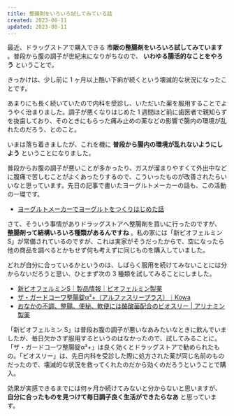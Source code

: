 ```yaml
---
title: 整腸剤をいろいろ試してみている話
created: 2023-08-11
updated: 2023-08-11
---
```


最近、ドラッグストアで購入できる **市販の整腸剤をいろいろ試してみています** 。普段から腹の調子が世紀末になりがちなので、 **いわゆる腸活的なことをやろう** ということで。

きっかけは、少し前に 1 ヶ月以上酷い下痢が続くという壊滅的な状況になったことです。

あまりにも長く続いていたので内科を受診し、いただいた薬を服用することでようやく治まりました。調子が悪くなりはじめた 1 週間ほど前に歯医者で親知らずを抜歯しており、そのときにもらった痛み止めの薬などの影響で腸内の環境が乱れたのだろう、とのこと。

いまは落ち着きましたが、これを機に **普段から腸内の環境が乱れないようにしよう** ということになりました。

普段からお腹の調子が悪いことが多かったり、ガスが溜まりやすくて外出中などに腹痛で苦しむことがよくあったりするので、こういったものが改善されたらいいなと思っています。先日の記事で書いたヨーグルトメーカーの話も、この活動の一環です。

- [ヨーグルトメーカーでヨーグルトをつくりはじめた話](/blog/20230718/)

さて、そういう事情がありドラッグストアへ整腸剤を買いに行ったのですが、 **整腸剤って結構いろいろ種類があるんですね** 。私の家には「新ビオフェルミン S」が常備されているのですが、これは実家がそうだったからで、空になったら他の商品を調べるとかもせず何も考えずに同じものを購入していました。

どれが自分に合っているかというのは、しばらく服用を続けてみないことには分からないだろうと思い、ひとまず次の 3 種類を試してみることにしました。

- [新ビオフェルミンS｜製品情報｜ビオフェルミン製薬](https://www.biofermin.co.jp/products/biofermin_s/)
- [ザ・ガードコーワ整腸錠α³+（アルファスリープラス）｜Kowa](https://hc.kowa.co.jp/the-guard-kowa/)
- [おなかの不調、整腸、便秘、軟便には酪酸菌配合のビオスリー | アリナミン製薬](https://bio-three.jp/)

「新ビオフェルミン S」は普段お腹の調子が悪いなあみたいなときに飲んでいましたが、毎日欠かさず服用するというのはなかったので、試してみることに。「ザ・ガードコーワ整腸錠α³+」は良く効くとドラッグストアで勧められたもの。「ビオスリー」は、先日内科を受診した際に処方された薬が同じ名前のものだったので、壊滅的な状況を救ってくれたのだから効くのだろうということで購入。

効果が実感できるまでには何ヶ月か続けてみないと分からないと思いますが、 **自分に合ったものを見つけて毎日調子良く生活ができたらなあ** と思っています。
